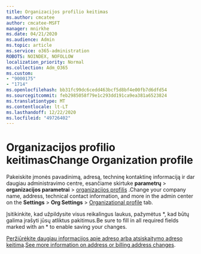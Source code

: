 ```yaml
---
title: Organizacijos profilio keitimas
ms.author: cmcatee
author: cmcatee-MSFT
manager: mnirkhe
ms.date: 04/21/2020
ms.audience: Admin
ms.topic: article
ms.service: o365-administration
ROBOTS: NOINDEX, NOFOLLOW
localization_priority: Normal
ms.collection: Adm_O365
ms.custom:
- "9000175"
- "1714"
ms.openlocfilehash: bb31fc99dc6cedd463bcf5d8bf4e00fb7d6dfd54
ms.sourcegitcommit: feb2985058f79e1c293dd191ca9ea381a6523824
ms.translationtype: MT
ms.contentlocale: lt-LT
ms.lasthandoff: 12/22/2020
ms.locfileid: "49726402"
---
```

# <a name="change-organization-profile"></a><span data-ttu-id="701c0-102">Organizacijos profilio keitimas</span><span class="sxs-lookup"><span data-stu-id="701c0-102">Change Organization profile</span></span>

<span data-ttu-id="701c0-103">Pakeiskite įmonės pavadinimą, adresą, techninę kontaktinę informaciją ir dar daugiau administravimo centre, esančiame skirtuke **parametrų**  >  **organizacijos parametrai**  >  [organizacijos profilis](https://admin.microsoft.com/AdminPortal/Home#/Settings/OrganizationProfile/:/Settings/L1/OrganizationInformation) .</span><span class="sxs-lookup"><span data-stu-id="701c0-103">Change your company name, address, technical contact information, and more in the admin center on the **Settings** > **Org Settings** > [Organizational profile](https://admin.microsoft.com/AdminPortal/Home#/Settings/OrganizationProfile/:/Settings/L1/OrganizationInformation) tab.</span></span>

<span data-ttu-id="701c0-104">Įsitikinkite, kad užpildysite visus reikalingus laukus, pažymėtus \*, kad būtų galima įrašyti jūsų atliktus pakitimus.</span><span class="sxs-lookup"><span data-stu-id="701c0-104">Be sure to fill in all required fields marked with an \* to enable saving your changes.</span></span>

<span data-ttu-id="701c0-105">[Peržiūrėkite daugiau informacijos apie adreso arba atsiskaitymo adreso keitimą](https://docs.microsoft.com/microsoft-365/admin/manage/change-address-contact-and-more).</span><span class="sxs-lookup"><span data-stu-id="701c0-105">[See more information on address or billing address changes](https://docs.microsoft.com/microsoft-365/admin/manage/change-address-contact-and-more).</span></span>
